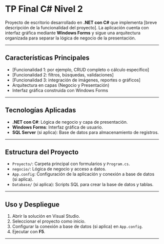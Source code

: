 # TP Final C# Nivel 2

Proyecto de escritorio desarrollado en **.NET con C#** que implementa [breve descripción de la funcionalidad del proyecto]. La aplicación cuenta con interfaz gráfica mediante **Windows Forms** y sigue una arquitectura organizada para separar la lógica de negocio de la presentación.

---

## Características Principales

- [Funcionalidad 1: por ejemplo, CRUD completo o cálculo específico]
- [Funcionalidad 2: filtros, búsquedas, validaciones]
- [Funcionalidad 3: integración de imágenes, reportes o gráficos]
- Arquitectura en capas (Negocio y Presentación)
- Interfaz gráfica construida con Windows Forms

---

## Tecnologías Aplicadas

- **.NET con C#**: Lógica de negocio y capa de presentación.
- **Windows Forms**: Interfaz gráfica de usuario.
- **SQL Server** (si aplica): Base de datos para almacenamiento de registros.

---

## Estructura del Proyecto

- `Proyecto/`: Carpeta principal con formularios y `Program.cs`.
- `negocio/`: Lógica de negocio y acceso a datos.
- `App.config`: Configuración de la aplicación y conexión a base de datos (si aplica).
- `Database/` (si aplica): Scripts SQL para crear la base de datos y tablas.

---

## Uso y Despliegue

1. Abrir la solución en Visual Studio.
2. Seleccionar el proyecto como inicio.
3. Configurar la conexión a base de datos (si aplica) en `App.config`.
4. Ejecutar con **F5**.

---
